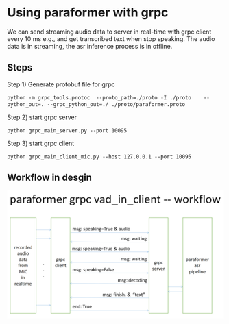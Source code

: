 # Using paraformer with grpc

We can send streaming audio data to server in real-time with grpc client every 10 ms e.g., and get transcribed text when stop speaking.
The audio data is in streaming, the asr inference process is in offline.


## Steps

Step 1) Generate protobuf file for grpc
```
python -m grpc_tools.protoc  --proto_path=./proto -I ./proto    --python_out=. --grpc_python_out=./ ./proto/paraformer.proto
```

Step 2) start grpc server
```
python grpc_main_server.py --port 10095
```

Step 3) start grpc client
```
python grpc_main_client_mic.py --host 127.0.0.1 --port 10095
```


## Workflow in desgin
![avatar](proto/workflow.png)
